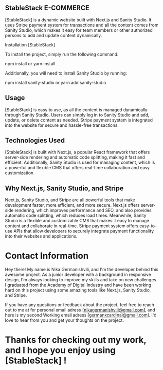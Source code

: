 ## StableStack  E-COMMERCE

[StableStack] is a dynamic website built with Next.js and Sanity Studio. It uses Stripe payment system for transactions and all the content comes from Sanity Studio, which makes it easy for team members or other authorized persons to add and update content dynamically.

Installation [StableStack]

To install the project, simply run the following command:

npm install or yarn install

Additionally, you will need to install Sanity Studio by running:

npm install sanity-studio or yarn add sanity-studio

## Usage

[StableStack] is easy to use, as all the content is managed dynamically through Sanity Studio. Users can simply log in to Sanity Studio and add, update, or delete content as needed. Stripe payment system is integrated into the website for secure and hassle-free transactions.

## Technologies Used

[StableStack] is built with Next.js, a popular React framework that offers server-side rendering and automatic code splitting, making it fast and efficient. Additionally, Sanity Studio is used for managing content, which is a powerful and flexible CMS that offers real-time collaboration and easy customization.

## Why Next.js, Sanity Studio, and Stripe

Next.js, Sanity Studio, and Stripe are all powerful tools that make development faster, more efficient, and more secure. Next.js offers server-side rendering, which improves performance and SEO, and also provides automatic code splitting, which reduces load times. Meanwhile, Sanity Studio is a flexible and customizable CMS that makes it easy to manage content and collaborate in real-time. Stripe payment system offers easy-to-use APIs that allow developers to securely integrate payment functionality into their websites and applications.

# Contact Information

Hey there! My name is Nika Germanishvili, and I'm the developer behind this awesome project. As a junior developer with a background in responsive design, I'm always looking to improve my skills and take on new challenges. I graduated from the Academy of Digital Industry and have been working hard on this project using some amazing tools like Next.js, Sanity Studio, and Stripe.

If you have any questions or feedback about the project, feel free to reach out to me at for personal  email adress [nikagermanishvili@gmail.com], and here is my second Working email adress [germanxcardinal@gmail.com]. I'd love to hear from you and get your thoughts on the project.

# Thanks for checking out my work, and I hope you enjoy using [StableStack] !


